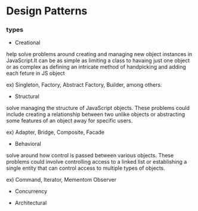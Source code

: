 # Design Patterns

### types

- Creational
  
help solve problems around creating and managing new object instances in JavaScript.It can be as simple as limiting a class to
havaing just one object or as complex as defining an intricate method of handpicking and adding each feture in JS object

ex) Singleton, Factory, Abstract Factory, Builder, among others.

- Structural

solve managing the structure of JavaScript objects. These problems could include creating a relationship between two unlike 
objects or abstracting some features of an object away for specific users.

ex) Adapter, Bridge, Composite, Facade

- Behavioral

solve around how control is passed between various objects. These problems could involve controlling access to a linked list or establishing a single entity that can control access to multiple types of objects.

ex) Command, Iterator, Mementom Observer

- Concurrency




- Architectural

